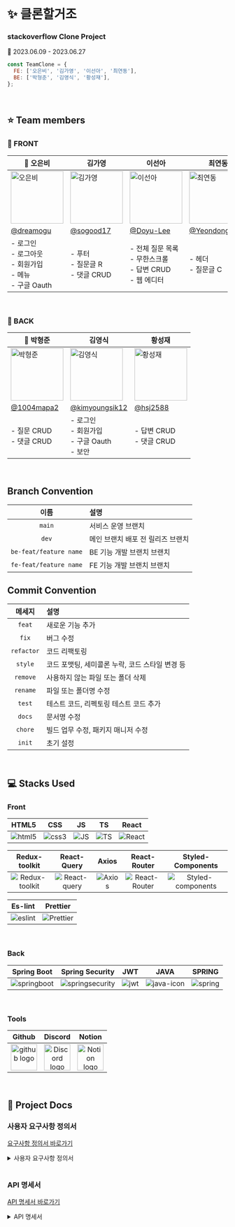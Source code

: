 # ✨ 클론할거조

### stackoverflow Clone Project

📆 2023.06.09 - 2023.06.27

```js
const TeamClone = {
  FE: ['오은비', '김가영', '이선아', '최연동'],
  BE: ['박형준', '김영식', '황성재'],
};
```

</br>

## ⭐️ Team members

### 💫 FRONT
| 👑 오은비 | 김가영 | 이선아 | 최연동 |
|----------|----------|-------------|-------------|
| <img  src="https://cdn.discordapp.com/attachments/1122740630053994597/1122740774015078410/IMG_123526114326.png" alt="오은비" width="120" height="120"/>| <img  src="https://cdn.discordapp.com/attachments/1122740630053994597/1122740773671149689/IMG_12352612151.png" alt="김가영" width="120" height="120"/> | <img  src="https://cdn.discordapp.com/attachments/1122740630053994597/1122740773021028413/IMG_123526121745.png" alt="이선아" width="120" height="120"/> | <img  src="https://cdn.discordapp.com/attachments/1122740630053994597/1122740773373358130/IMG_12352612616.png" alt="최연동" width="120" height="120"/> |
| [@dreamogu](https://github.com/dreamogu) | [@sogood17](https://github.com/sogood17) | [@Doyu-Lee](https://github.com/Doyu-Lee) | [@YeondongChoe](https://github.com/YeondongChoe) |
| - 로그인<br>- 로그아웃<br>- 회원가입<br>- 메뉴<br>- 구글 Oauth | - 푸터<br>- 질문글 R<br>- 댓글 CRUD | - 전체 질문 목록<br>  - 무한스크롤<br>- 답변 CRUD<br>  - 웹 에디터 | - 헤더<br>- 질문글 C |


<br>


### 💫 BACK
 | 👑 박형준 | 김영식 | 황성재 |
|---------|---------|---------|
| <img src="https://cdn.discordapp.com/attachments/1122740630053994597/1122783775554805760/IMG_123526152653.png" alt="박형준" width="120" height="120"/> | <img src="https://cdn.discordapp.com/attachments/1122740630053994597/1122783775206686740/IMG_123526152954.png" alt="김영식" width="120" height="120"/> | <img src="https://cdn.discordapp.com/attachments/1122740630053994597/1122783774938243152/IMG_12352616135.png" alt="황성재" width="120" height="120"/> |
| [@1004mapa2](https://github.com/1004mapa2) | [@kimyoungsik12](https://github.com/kimyoungsik12) | [@hsj2588](https://github.com/hsj2588) |
| - 질문 CRUD<br>- 댓글 CRUD | - 로그인<br>- 회원가입<br>- 구글 Oauth<br>- 보안 | - 답변 CRUD<br>- 댓글 CRUD |

<br>

## Branch Convention
|  이름   | 설명                                            |
| :--------: | :---------------------------------------------- |
|   `main`   | 서비스 운영 브랜치                                |
|   `dev`   | 메인 브랜치 배포 전 릴리즈 브랜치                                |
|   `be-feat/feature name`   | BE 기능 개발 브랜치 브랜치                                |
|   `fe-feat/feature name`   | FE 기능 개발 브랜치 브랜치                                |

## Commit Convention

|  메세지   | 설명                                            |
| :--------: | :---------------------------------------------- |
|   `feat`   | 새로운 기능 추가                                |
|   `fix`    | 버그 수정                                       |
| `refactor` | 코드 리팩토링                                   |
|  `style`   | 코드 포맷팅, 세미콜론 누락, 코드 스타일 변경 등 |
|  `remove`  | 사용하지 않는 파일 또는 폴더 삭제               |
|  `rename`  | 파일 또는 폴더명 수정                           |
|   `test`   | 테스트 코드, 리펙토링 테스트 코드 추가          |
|   `docs`   | 문서명 수정                                     |
|  `chore`   | 빌드 업무 수정, 패키지 매니저 수정              |
|  `init`   | 초기 설정              |

</br>

## 💻 Stacks Used

### Front
| HTML5 | CSS | JS | TS | React |
|:---:|:---:|:---:|:---:|:---:|
| ![html5](https://github.com/codestates-seb/seb44_pre_012/assets/121333344/63e54418-b52d-45ff-98dc-c9b44e21223c) | ![css3](https://github.com/codestates-seb/seb44_pre_012/assets/121333344/cb4e625e-c782-4292-8ddf-55a47536c73b) | ![JS](https://github.com/codestates-seb/seb44_pre_012/assets/121333344/e871aa23-673b-444b-90c1-2370a2bb9f9f) | ![TS](https://github.com/codestates-seb/seb44_pre_012/assets/121333344/cbe1eb9f-a940-4f36-83e8-ddbb0a4d4f63) | ![React](https://github.com/codestates-seb/seb44_pre_012/assets/121333344/bae342b4-34fa-4587-a824-a8defbcb3cf3) | 


| Redux-toolkit | React-Query | Axios | React-Router |  Styled-Components |
|:---:|:---:|:---:|:---:|:---:|
| ![Redux-toolkit](https://github.com/codestates-seb/seb44_pre_012/assets/121333344/8c3c7c99-8af6-43e1-931f-615eba5f100f) | ![React-query](https://github.com/codestates-seb/seb44_pre_012/assets/121333344/6c656584-df33-4f58-897c-9b84224fe3cf) | ![Axios](https://github.com/codestates-seb/seb44_pre_012/assets/121333344/6c6efb40-b28e-485a-a5be-2d09dc02f89c) | ![React-Router](https://github.com/codestates-seb/seb44_pre_012/assets/121333344/4973f9a2-30d3-431f-acf2-e53ecd429b35) | ![Styled-components](https://github.com/codestates-seb/seb44_pre_012/assets/121333344/e9ced931-8c9c-4a27-bd5d-90459db7f43b) |



| Es-lint | Prettier |
|:---:|:---:|
| ![eslint](https://github.com/codestates-seb/seb44_pre_012/assets/121333344/7c5aa800-e4dc-412b-9978-ec0efb5a3719) | ![Prettier](https://github.com/codestates-seb/seb44_pre_012/assets/121333344/d7584219-bdc6-43a6-b54a-03e7436bc49d) |

<br>

### Back 
| Spring Boot | Spring Security | JWT | JAVA | SPRING |
|:---:|:---:|:---:|:---:|:---:|
| ![springboot](https://github.com/codestates-seb/seb44_pre_012/assets/121333344/1c36e862-42d6-435d-9ba8-eed8bd2c4730) | ![springsecurity](https://github.com/codestates-seb/seb44_pre_012/assets/121333344/e4e4c3b3-f93a-419f-bc76-53946e338f00) | ![jwt](https://github.com/codestates-seb/seb44_pre_012/assets/121333344/e8886454-12c6-4b66-a4d7-1b94f17fc905) | ![java-icon](https://github.com/codestates-seb/seb44_pre_012/assets/121333344/c9b037cf-293f-44cc-819a-f7827c10dfba) | ![spring](https://github.com/codestates-seb/seb44_pre_012/assets/121333344/ba00470d-ab67-4ed2-8af9-9ef782d2e53b)|


<br>

### Tools

|                                                   Github                                                    |                                                                                       Discord                                                                                        |                                                                                   Notion                                                                                    |
| :---------------------------------------------------------------------------------------------------------: | :----------------------------------------------------------------------------------------------------------------------------------------------------------------------------------: | :-------------------------------------------------------------------------------------------------------------------------------------------------------------------------: |
| <img alt="github logo" src="https://techstack-generator.vercel.app/github-icon.svg" width="60" > | <img alt="Discord logo" src="https://assets-global.website-files.com/6257adef93867e50d84d30e2/62595384e89d1d54d704ece7_3437c10597c1526c3dbd98c737c2bcae.svg" width="60"> | <img alt="Notion logo" src="https://www.notion.so/cdn-cgi/image/format=auto,width=640,quality=100/front-static/shared/icons/notion-app-icon-3d.png" width="60"> |

</br>

## 🔖 Project Docs

### 사용자 요구사항 정의서
[요구사항 정의서 바로가기](https://ogu59.notion.site/55d2d88761934e029ee1138f0a6449c7?pvs=4)
<details>
  <summary>사용자 요구사항 정의서</summary>
  
![요구사항 정의서](https://cdn.discordapp.com/attachments/1122740630053994597/1122752368933601361/image.png)

</details>


</br>

### API 명세서
[API 명세서 바로가기](https://ogu59.notion.site/382180ae53164cdb91ef03cfb4da8e32?v=d28c64dc986a41f9a0b824e2668f83f5)
<details>
  <summary>API 명세서</summary>
  
![API 명세서](https://cdn.discordapp.com/attachments/1122740630053994597/1123081745781243965/-1.png)

</details>

